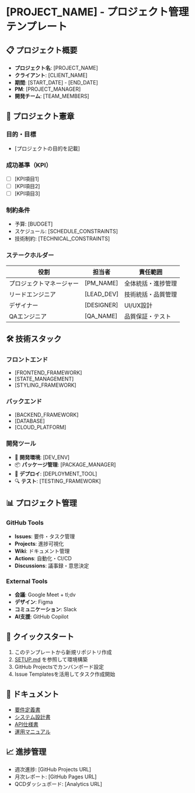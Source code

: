 # [PROJECT_NAME] - プロジェクト管理テンプレート

## 📋 プロジェクト概要
- **プロジェクト名**: [PROJECT_NAME]
- **クライアント**: [CLIENT_NAME]  
- **期間**: [START_DATE] - [END_DATE]
- **PM**: [PROJECT_MANAGER]
- **開発チーム**: [TEAM_MEMBERS]

## 🎯 プロジェクト憲章
### 目的・目標
- [プロジェクトの目的を記載]

### 成功基準（KPI）
- [ ] [KPI項目1]
- [ ] [KPI項目2] 
- [ ] [KPI項目3]

### 制約条件
- 予算: [BUDGET]
- スケジュール: [SCHEDULE_CONSTRAINTS]
- 技術制約: [TECHNICAL_CONSTRAINTS]

### ステークホルダー
| 役割 | 担当者 | 責任範囲 |
|---|---|---|
| プロジェクトマネージャー | [PM_NAME] | 全体統括・進捗管理 |
| リードエンジニア | [LEAD_DEV] | 技術統括・品質管理 |
| デザイナー | [DESIGNER] | UI/UX設計 |
| QAエンジニア | [QA_NAME] | 品質保証・テスト |

## 🛠️ 技術スタック
### フロントエンド
- [FRONTEND_FRAMEWORK]
- [STATE_MANAGEMENT]
- [STYLING_FRAMEWORK]

### バックエンド  
- [BACKEND_FRAMEWORK]
- [DATABASE]
- [CLOUD_PLATFORM]

### 開発ツール
- 🔧 **開発環境**: [DEV_ENV]
- 📦 **パッケージ管理**: [PACKAGE_MANAGER]
- 🚀 **デプロイ**: [DEPLOYMENT_TOOL]
- 🔍 **テスト**: [TESTING_FRAMEWORK]

## 📊 プロジェクト管理
### GitHub Tools
- **Issues**: 要件・タスク管理
- **Projects**: 進捗可視化
- **Wiki**: ドキュメント管理
- **Actions**: 自動化・CI/CD
- **Discussions**: 議事録・意思決定

### External Tools
- **会議**: Google Meet + tl;dv
- **デザイン**: Figma
- **コミュニケーション**: Slack
- **AI支援**: GitHub Copilot

## 🚀 クイックスタート
1. このテンプレートから新規リポジトリ作成
2. [SETUP.md](SETUP.md) を参照して環境構築
3. GitHub Projectsでカンバンボード設定
4. Issue Templatesを活用してタスク作成開始

## 📝 ドキュメント
- [要件定義書](./docs/requirements.md)
- [システム設計書](./docs/design.md)
- [API仕様書](./docs/api.md)
- [運用マニュアル](./docs/operations.md)

## 📈 進捗管理
- 週次進捗: [GitHub Projects URL]
- 月次レポート: [GitHub Pages URL]
- QCDダッシュボード: [Analytics URL]
